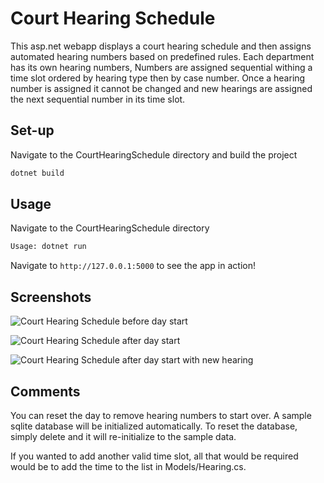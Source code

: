 # Court Hearing Schedule

This asp.net webapp displays a court hearing schedule and then assigns automated hearing numbers based on predefined rules. Each department has its own hearing numbers, Numbers are assigned sequential withing a time slot ordered by hearing type then by case number. Once a hearing number is assigned it cannot be changed and new hearings are assigned the next sequential number in its time slot.

## Set-up

Navigate to the CourtHearingSchedule directory and build the project

```bash
dotnet build
```

## Usage

Navigate to the CourtHearingSchedule directory

```bash
Usage: dotnet run
```

Navigate to `http://127.0.0.1:5000` to see the app in action!

## Screenshots

![Court Hearing Schedule before day start](https://i.imgur.com/8zNo84r.png)

![Court Hearing Schedule after day start](https://i.imgur.com/G8WXgl3.png)

![Court Hearing Schedule after day start with new hearing](https://i.imgur.com/LK4FtXr.png)

## Comments

You can reset the day to remove hearing numbers to start over. A sample sqlite database will be initialized automatically. To reset the database, simply delete and it will re-initialize to the sample data.

If you wanted to add another valid time slot, all that would be required would be to add the time to the list in Models/Hearing.cs.
